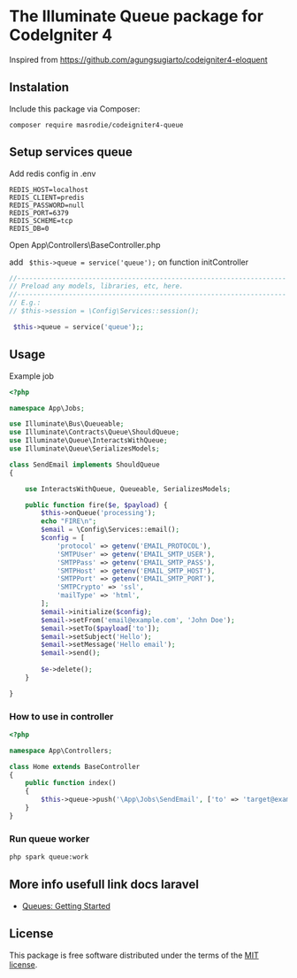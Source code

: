 # The Illuminate Queue package for CodeIgniter 4

Inspired from https://github.com/agungsugiarto/codeigniter4-eloquent

## Instalation

Include this package via Composer:

```console
composer require masrodie/codeigniter4-queue
```

## Setup services queue

Add redis config in .env
```
REDIS_HOST=localhost
REDIS_CLIENT=predis
REDIS_PASSWORD=null
REDIS_PORT=6379
REDIS_SCHEME=tcp
REDIS_DB=0
```

Open App\Controllers\BaseController.php

add ` $this->queue = service('queue');` on function initController
```php
//--------------------------------------------------------------------
// Preload any models, libraries, etc, here.
//--------------------------------------------------------------------
// E.g.:
// $this->session = \Config\Services::session();

 $this->queue = service('queue');;
```
## Usage

Example job
```php
<?php

namespace App\Jobs;

use Illuminate\Bus\Queueable;
use Illuminate\Contracts\Queue\ShouldQueue;
use Illuminate\Queue\InteractsWithQueue;
use Illuminate\Queue\SerializesModels;

class SendEmail implements ShouldQueue
{

    use InteractsWithQueue, Queueable, SerializesModels;

    public function fire($e, $payload) {
        $this->onQueue('processing');
        echo "FIRE\n";
        $email = \Config\Services::email();
        $config = [
            'protocol' => getenv('EMAIL_PROTOCOL'),
            'SMTPUser' => getenv('EMAIL_SMTP_USER'),
            'SMTPPass' => getenv('EMAIL_SMTP_PASS'),
            'SMTPHost' => getenv('EMAIL_SMTP_HOST'),
            'SMTPPort' => getenv('EMAIL_SMTP_PORT'),
            'SMTPCrypto' => 'ssl',
            'mailType' => 'html',
        ];
        $email->initialize($config);
        $email->setFrom('email@example.com', 'John Doe');
        $email->setTo($payload['to']);
        $email->setSubject('Hello');
        $email->setMessage('Hello email');
        $email->send();
        
        $e->delete();
    }

}

```

### How to use in controller
```php
<?php 

namespace App\Controllers;

class Home extends BaseController
{
	public function index()
	{
		$this->queue->push('\App\Jobs\SendEmail', ['to' => 'target@example.com']);
	}
}

```

### Run queue worker
```sh
php spark queue:work
```

## More info usefull link docs laravel
- [Queues: Getting Started](https://laravel.com/docs/8.x/queues)


## License

This package is free software distributed under the terms of the [MIT license](LICENSE.md).
